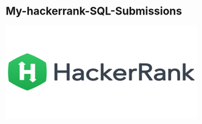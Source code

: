 # My-hackerrank-SQL-Submissions

<div align="center">
<img src="./PIc/hackerrank.png" alt="logo" width="600" height="250">
